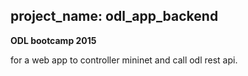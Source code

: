 ## project_name: odl_app_backend
**ODL bootcamp 2015**

for a web app to controller mininet and call odl rest api.
